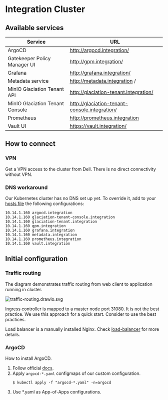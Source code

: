 # Integration Cluster

## Available services

| Service                         | URL                                           |
|---------------------------------|-----------------------------------------------|
| ArgoCD                          | http://argocd.integration/                    |
| Gatekeeper Policy Manager UI    | http://gpm.integration/                       |
| Grafana                         | http://grafana.integration/                   |
| Metadata service                | http://metadata.integration /                 |
| MinIO Glaciation Tenant API     | http://glaciation-tenant.integration/         |
| MinIO Glaciation Tenant Console | http://glaciation-tenant-console.integration/ |
| Prometheus                      | http://prometheus.integration                 |
| Vault UI                        | https://vault.integration/                    |


## How to connect

### VPN

Get a VPN access to the cluster from Dell. There is no direct connectivity without VPN.

### DNS workaround

Our Kubernetes cluster has no DNS set up yet. To override it, add to your [hosts file](https://en.wikipedia.org/wiki/Hosts_(file)) the following configurations:

```
10.14.1.160 argocd.integration
10.14.1.160 glaciation-tenant-console.integration
10.14.1.160 glaciation-tenant.integration
10.14.1.160 gpm.integration
10.14.1.160 grafana.integration 
10.14.1.160 metadata.integration
10.14.1.160 prometheus.integration
10.14.1.160 vault.integration
```

## Initial configuration

### Traffic routing

The diagram demonstrates traffic routing from web client to application running in cluster.  

![traffic-routing.drawio.svg](docs/traffic-routing.drawio.svg)

Ingress controller is mapped to a master node port 31080. It is not the best practice. We use this approach for a quick start. Consider to use the best practices.

Load balancer is a manually installed Nginx. Check [load-balancer](load-balancer) for more details.

### ArgoCD

How to install ArgoCD.

1. Follow official [docs](https://argo-cd.readthedocs.io/en/stable/getting_started/).
2. Apply `argocd-*.yaml` configmaps of our custom configuration.
   ```
   $ kubectl apply -f "argocd-*.yaml" -n=argocd
   ```
3. Use *.yaml as App-of-Apps configurations.

